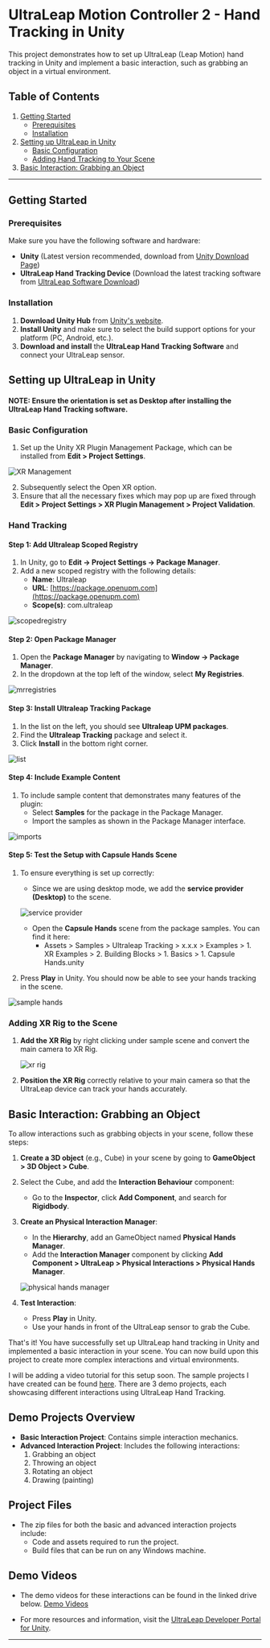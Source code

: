 # UltraLeap Motion Controller 2 - Hand Tracking in Unity

This project demonstrates how to set up UltraLeap (Leap Motion) hand tracking in Unity and implement a basic interaction, such as grabbing an object in a virtual environment.

## Table of Contents

1. [Getting Started](#getting-started)
   - [Prerequisites](#prerequisites)
   - [Installation](#installation)
2. [Setting up UltraLeap in Unity](#setting-up-ultraleap-in-unity)
   - [Basic Configuration](#basic-configuration)
   - [Adding Hand Tracking to Your Scene](#adding-hand-tracking-to-your-scene)
4. [Basic Interaction: Grabbing an Object](#basic-interaction-grabbing-an-object)

---

## Getting Started

### Prerequisites

Make sure you have the following software and hardware:

- **Unity** (Latest version recommended, download from [Unity Download Page](https://unity.com/download))
- **UltraLeap Hand Tracking Device** (Download the latest tracking software from [UltraLeap Software Download](https://developer.leapmotion.com/tracking-software-download))

### Installation

1. **Download Unity Hub** from [Unity's website](https://unity.com/download).
2. **Install Unity** and make sure to select the build support options for your platform (PC, Android, etc.).
3. **Download and install** the **UltraLeap Hand Tracking Software** and connect your UltraLeap sensor.

## Setting up UltraLeap in Unity

#### NOTE: Ensure the orientation is set as Desktop after installing the UltraLeap Hand Tracking software.

### Basic Configuration
1. Set up the Unity XR Plugin Management Package, which can be installed from **Edit > Project Settings**.

 ![XR Management](../Images/xrplugin.png)

2. Subsequently select the Open XR option.
3. Ensure that all the necessary fixes which may pop up are fixed through **Edit > Project Settings > XR Plugin Management > Project Validation**.

### Hand Tracking

#### Step 1: Add Ultraleap Scoped Registry

1. In Unity, go to **Edit -> Project Settings -> Package Manager**.
2. Add a new scoped registry with the following details:
   - **Name**: Ultraleap
   - **URL**: [https://package.openupm.com](https://package.openupm.com)
   - **Scope(s)**: com.ultraleap
  
 ![scopedregistry](../Images/scopedregistry.png)


#### Step 2: Open Package Manager

1. Open the **Package Manager** by navigating to **Window -> Package Manager**.
2. In the dropdown at the top left of the window, select **My Registries**.

 ![mrregistries](../Images/myregistries.png)


#### Step 3: Install Ultraleap Tracking Package

1. In the list on the left, you should see **Ultraleap UPM packages**.
2. Find the **Ultraleap Tracking** package and select it.
3. Click **Install** in the bottom right corner.


 ![list](../Images/packagelist.png)



#### Step 4: Include Example Content

1. To include sample content that demonstrates many features of the plugin:
   - Select **Samples** for the package in the Package Manager.
   - Import the samples as shown in the Package Manager interface.


 ![imports](../Images/sampleimport.png)

  


#### Step 5: Test the Setup with Capsule Hands Scene

1. To ensure everything is set up correctly:
   - Since we are using desktop mode, we add the **service provider (Desktop)** to the scene.

   ![service provider](../Images/desktop_oritent.png)

   - Open the **Capsule Hands** scene from the package samples. You can find it here:
     - Assets > Samples > Ultraleap Tracking > x.x.x > Examples > 1. XR Examples > 2. Building Blocks > 1. Basics > 1. Capsule Hands.unity
2. Press **Play** in Unity. You should now be able to see your hands tracking in the scene.


 ![sample hands](../Images/capsule-hands-xr.png)



### Adding XR Rig to the Scene

1. **Add the XR Rig** by right clicking under sample scene and convert the main camera to XR Rig.
   
    ![xr rig](../Images/xr-rig.png)

2. **Position the XR Rig** correctly relative to your main camera so that the UltraLeap device can track your hands accurately.

## Basic Interaction: Grabbing an Object

To allow interactions such as grabbing objects in your scene, follow these steps:

1. **Create a 3D object** (e.g., Cube) in your scene by going to **GameObject > 3D Object > Cube**.
2. Select the Cube, and add the **Interaction Behaviour** component:
   - Go to the **Inspector**, click **Add Component**, and search for **Rigidbody**.

3. **Create an Physical Interaction Manager**:
   - In the **Hierarchy**, add an GameObject named **Physical Hands Manager**.
   - Add the **Interaction Manager** component by clicking **Add Component > UltraLeap > Physical Interactions > Physical Hands Manager**.

   ![physical hands manager](../Images/physical-hands-manager.png)

4. **Test Interaction**:
   - Press **Play** in Unity.
   - Use your hands in front of the UltraLeap sensor to grab the Cube.



That's it! You have successfully set up UltraLeap hand tracking in Unity and implemented a basic interaction in your scene. You can now build upon this project to create more complex interactions and virtual environments. 

I will be adding a video tutorial for this setup soon. The sample projects I have created can be found [here](https://drive.google.com/drive/folders/113gcTg3pcFRkuKl_jSpt5L4TmSt_RQkQ?usp=sharing). There are 3 demo projects, each showcasing different interactions using UltraLeap Hand Tracking.

## Demo Projects Overview
- **Basic Interaction Project**: Contains simple interaction mechanics.
- **Advanced Interaction Project**: Includes the following interactions:
  1. Grabbing an object
  2. Throwing an object
  3. Rotating an object
  4. Drawing (painting)

## Project Files
- The zip files for both the basic and advanced interaction projects include:
  - Code and assets required to run the project.
  - Build files that can be run on any Windows machine.

## Demo Videos
- The demo videos for these interactions can be found in the linked drive below.
[Demo Videos](https://drive.google.com/drive/folders/1ryPLg95XQumVqqkawhKMK2yDl9PGU4E5?usp=sharing)


- For more resources and information, visit the [UltraLeap Developer Portal for Unity](https://docs.ultraleap.com/xr-and-tabletop/xr/unity/getting-started/index.html).

---